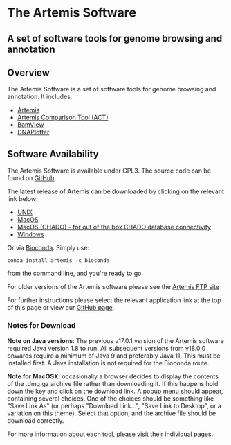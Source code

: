 # The Artemis Software
## A set of software tools for genome browsing and annotation

## Overview
The Artemis Software is a set of software tools for genome browsing and annotation. It includes:

* [Artemis](Artemis/)
* [Artemis Comparison Tool (ACT)](ACT/)
* [BamView](BamView/)
* [DNAPlotter](DNAPlotter)

## Software Availability
The Artemis Software is available under GPL3. The source code can be found on [GitHub](https://github.com/sanger-pathogens/Artemis).

The latest release of Artemis can be downloaded by clicking on the relevant link below:

* [UNIX](https://github.com/sanger-pathogens/Artemis/releases/download/v18.0.1/artemis-unix-release-18.0.1.tar.gz)
* [MacOS](https://github.com/sanger-pathogens/Artemis/releases/download/v18.0.1/artemis-macosx-release-18.0.1.dmg.gz)
* [MacOS (CHADO) - for out of the box CHADO database connectivity](https://github.com/sanger-pathogens/Artemis/releases/download/v18.0.1/artemis-macosx-chado-release-18.0.1.dmg.gz)
* [Windows](https://github.com/sanger-pathogens/Artemis/releases/download/v18.0.1/artemis-windows-release-18.0.1.zip)

Or via [Bioconda](https://bioconda.github.io). Simply use:
```
conda install artemis -c bioconda
```
from the command line, and you're ready to go.

For older versions of the Artemis software please see the [Artemis FTP site](ftp://ftp.sanger.ac.uk/pub/resources/software/artemis/)

For further instructions please select the relevant application link at the top of this page or view our [GitHub page](https://github.com/sanger-pathogens/Artemis/).

### Notes for Download

__Note on Java versions__: The previous v17.0.1 version of the Artemis software required Java version 1.8 to run. All subsequent versions from v18.0.0 onwards require a minimum of Java 9 and preferably Java 11. This must be installed first. A Java installation is not required for the Bioconda route.

__Note for MacOSX__: occasionally a browser decides to display the contents of the .dmg.gz archive file rather than downloading it. If this happens hold down the <control> key and click on the download link. A popup menu should appear, containing several choices. One of the choices should be something like "Save Link As" (or perhaps "Download Link...", "Save Link to Desktop", or a variation on this theme). Select that option, and the archive file should be download correctly.

For more information about each tool, please visit their individual pages.
